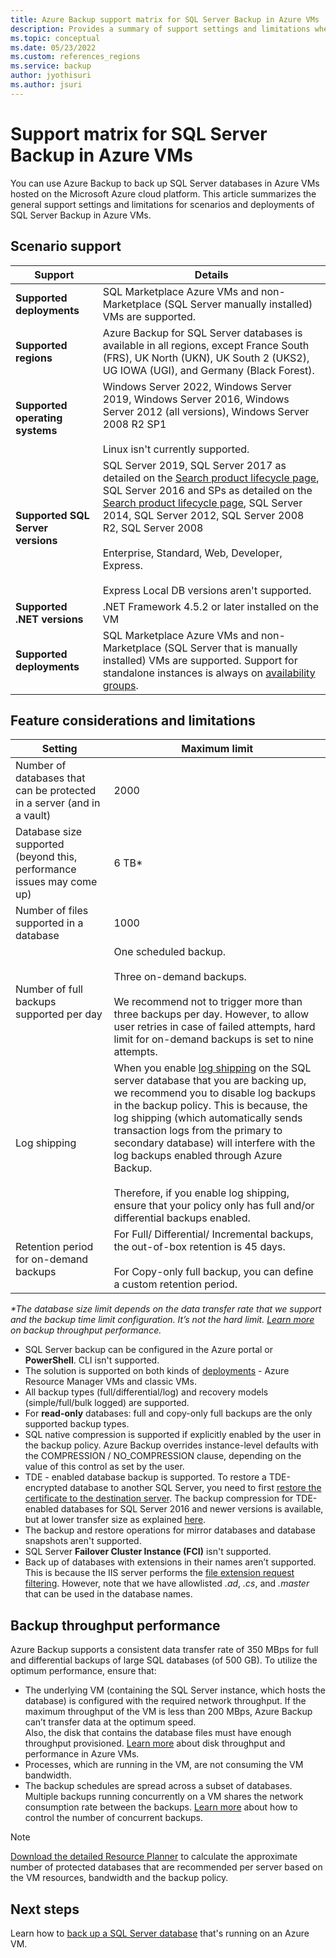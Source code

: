 ```yaml
---
title: Azure Backup support matrix for SQL Server Backup in Azure VMs 
description: Provides a summary of support settings and limitations when backing up SQL Server in Azure VMs with the Azure Backup service.
ms.topic: conceptual
ms.date: 05/23/2022
ms.custom: references_regions 
ms.service: backup
author: jyothisuri
ms.author: jsuri
---
```


# Support matrix for SQL Server Backup in Azure VMs

You can use Azure Backup to back up SQL Server databases in Azure VMs hosted on the Microsoft Azure cloud platform. This article summarizes the general support settings and limitations for scenarios and deployments of SQL Server Backup in Azure VMs.

## Scenario support

**Support** | **Details**
--- | ---
**Supported deployments** | SQL Marketplace Azure VMs and non-Marketplace (SQL Server manually installed) VMs are supported.
**Supported regions** | Azure Backup for SQL Server databases is available in all regions, except France South (FRS), UK North (UKN), UK South 2 (UKS2), UG IOWA (UGI), and Germany (Black Forest).
**Supported operating systems** | Windows Server 2022, Windows Server 2019, Windows Server 2016, Windows Server 2012 (all versions), Windows Server 2008 R2 SP1 <br/><br/> Linux isn't currently supported.
**Supported SQL Server versions** | SQL Server 2019, SQL Server 2017 as detailed on the [Search product lifecycle page](https://support.microsoft.com/lifecycle/search?alpha=SQL%20server%202017), SQL Server 2016 and SPs as detailed on the [Search product lifecycle page](https://support.microsoft.com/lifecycle/search?alpha=SQL%20server%202016%20service%20pack), SQL Server 2014, SQL Server 2012, SQL Server 2008 R2, SQL Server 2008 <br/><br/> Enterprise, Standard, Web, Developer, Express.<br><br>Express Local DB versions aren't supported.
**Supported .NET versions** | .NET Framework 4.5.2 or later installed on the VM
**Supported deployments** | SQL Marketplace Azure VMs and non-Marketplace (SQL Server that is manually installed) VMs are supported. Support for standalone instances is always on [availability groups](backup-sql-server-on-availability-groups.md).

## Feature considerations and limitations

|Setting  |Maximum limit |
|---------|---------|
|Number of databases that can be protected in a server (and in a vault)    |   2000      |
|Database size supported (beyond this, performance issues may come up)   |   6 TB*      |
|Number of files supported in a database    |   1000      |
|Number of full backups supported per day    |    One scheduled backup. <br><br> Three on-demand backups. <br><br> We recommend not to trigger more than three backups per day. However, to allow user retries in case of failed attempts, hard limit for on-demand backups is set to nine attempts. |
| Log shipping | When you enable [log shipping](/sql/database-engine/log-shipping/about-log-shipping-sql-server?view=sql-server-ver15&preserve-view=true) on the SQL server database that you are backing up, we recommend you to disable log backups in the backup policy. This is because, the log shipping (which automatically sends transaction logs from the primary to secondary database) will interfere with the log backups enabled through Azure Backup. <br><br>    Therefore, if you enable log shipping, ensure that your policy only has full and/or differential backups enabled. |
| Retention period for on-demand backups  | For Full/ Differential/ Incremental backups, the out-of-box retention is 45 days. <br><br>  For Copy-only full backup, you can define a custom retention period.  |

_*The database size limit depends on the data transfer rate that we support and the backup time limit configuration. It’s not the hard limit. [Learn more](#backup-throughput-performance) on backup throughput performance._

* SQL Server backup can be configured in the Azure portal or **PowerShell**. CLI isn't supported.
* The solution is supported on both kinds of [deployments](../azure-resource-manager/management/deployment-models.md) - Azure Resource Manager VMs and classic VMs.
* All backup types (full/differential/log) and recovery models (simple/full/bulk logged) are supported.
* For **read-only** databases: full and copy-only full backups are the only supported backup types.
* SQL native compression is supported if explicitly enabled by the user in the backup policy. Azure Backup overrides instance-level defaults with the COMPRESSION / NO_COMPRESSION clause, depending on the value of this control as set by the user.
* TDE - enabled database backup is supported. To restore a TDE-encrypted database to another SQL Server, you need to first [restore the certificate to the destination server](/sql/relational-databases/security/encryption/move-a-tde-protected-database-to-another-sql-server). The backup compression for TDE-enabled databases for SQL Server 2016 and newer versions is available, but at lower transfer size as explained [here](https://techcommunity.microsoft.com/t5/sql-server/backup-compression-for-tde-enabled-databases-important-fixes-in/ba-p/385593).
* The backup and restore operations for mirror databases and database snapshots aren't supported.
* SQL Server **Failover Cluster Instance (FCI)** isn't supported.
* Back up of databases with extensions in their names aren’t supported. This is because the IIS server performs the [file extension request filtering](/iis/configuration/system.webserver/security/requestfiltering/fileextensions). However, note that we have allowlisted _.ad_, _.cs_, and _.master_ that can be used in the database names.

## Backup throughput performance

Azure Backup supports a consistent data transfer rate of 350 MBps for full and differential backups of large SQL databases (of 500 GB). To utilize the optimum performance, ensure that:

- The underlying VM (containing the SQL Server instance, which hosts the database) is configured with the required network throughput. If the maximum throughput of the VM is less than 200 MBps, Azure Backup can’t transfer data at the optimum speed.<br>Also, the disk that contains the database files must have enough throughput provisioned. [Learn more](../virtual-machines/disks-performance.md) about disk throughput and performance in Azure VMs. 
- Processes, which are running in the VM, are not consuming the VM bandwidth. 
- The backup schedules are spread across a subset of databases. Multiple backups running concurrently on a VM shares the network consumption rate between the backups. [Learn more](faq-backup-sql-server.yml#can-i-control-how-many-concurrent-backups-run-on-the-sql-server-) about how to control the number of concurrent backups.

>[!NOTE]
> [Download the detailed Resource Planner](https://download.microsoft.com/download/A/B/5/AB5D86F0-DCB7-4DC3-9872-6155C96DE500/SQL%20Server%20in%20Azure%20VM%20Backup%20Scale%20Calculator.xlsx) to calculate the approximate number of protected databases that are recommended per server based on the VM resources, bandwidth and the backup policy.

## Next steps

Learn how to [back up a SQL Server database](backup-azure-sql-database.md) that's running on an Azure VM.

